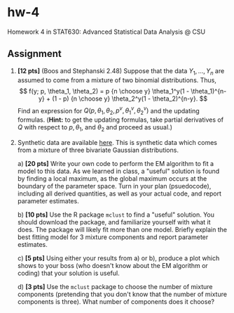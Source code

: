 # hw-4

Homework 4 in STAT630: Advanced Statistical Data Analysis @ CSU

## Assignment

1. **[12 pts]** (Boos and Stephanski 2.48) Suppose that the data $Y_1, \dots, Y_n$ are assumed to come from a mixture of two binomial distributions. Thus,
    $$
    f(y; p, \theta_1, \theta_2) = p {n \choose y} \theta_1^y(1 - \theta_1)^{n-y} + (1 - p) {n \choose y} \theta_2^y(1 - \theta_2)^{n-y}.
    $$
    Find an expression for $Q(p, \theta_1, \theta_2, p^v, \theta_1^v, \theta_2^v)$ and the updating formulas. (**Hint:** to get the updating formulas, take partial derivatives of $Q$ with respect to $p, \theta_1$, and $\theta_2$ and proceed as usual.)

2. Synthetic data are available [here](./mixture.csv). This is synthetic data which comes from a mixture of three bivariate Gaussian distributions.

    a) **[20 pts]** Write your own code to perform the EM algorithm to fit a model to this data. As we learned in class, a "useful" solution is found by finding a local maximum, as the global maximum occurs at the boundary of the parameter space. Turn in your plan (psuedocode), including all derived quantities, as well as your actual code, and report parameter estimates.
    
    b) **[10 pts]** Use the R package `mclust` to find a "useful" solution. You should download the package, and familiarize yourself with what it does. The package will likely fit more than one model. Briefly explain the best fitting model for 3 mixture components and report parameter estimates.
    
    c) **[5 pts]** Using either your results from a) or b), produce a plot which shows to your boss (who doesn't know about the EM algorithm or coding) that your solution is useful.
    
    d) **[3 pts]** Use the `mclust` package to choose the number of mixture components (pretending that you don't know that the number of mixture components is three). What number of components does it choose?
